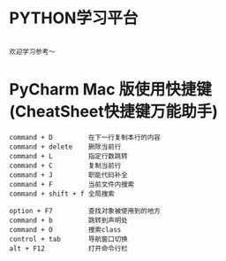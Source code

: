 # PYTHON学习平台

```

欢迎学习参考～

```
# PyCharm Mac 版使用快捷键(CheatSheet快捷键万能助手)

```
command + D         在下一行复制本行的内容
command + delete    删除当前行
command + L         指定行数跳转
command + C         复制当前行
command + J         职能代码补全
command + F         当前文件内搜索
command + shift + f 全局搜索

option + F7         查找对象被使用到的地方
command + b         跳转到声明处　
command + O         搜索class
control + tab       导航窗口切换
alt + F12           打开命令行栏

```
